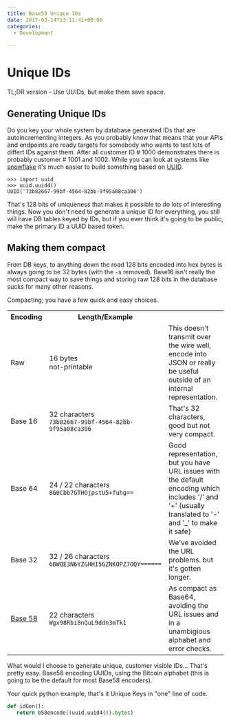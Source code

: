 ```yaml
---
title: Base58 Unique IDs
date: 2017-03-14T13:11:41+00:00
categories:
  - Development

---
```


# Unique IDs

TL;DR version - Use UUIDs, but make them save space.

## Generating Unique IDs

Do you key your whole system by database generated IDs that are autoincrementing integers. As you probably know that means that your APIs and endpoints are ready targets for somebody who wants to test lots of differt IDs against them. After all customer ID # 1000 demonstrates there is probably customer # 1001 and 1002. While you can look at systems like [snowflake](https://github.com/sensorbee/snowflake) it's much easier to build something based on [UUID](https://www.ietf.org/rfc/rfc4122.txt).

```
>>> import uuid
>>> uuid.uuid4()
UUID('73b82667-99bf-4564-82bb-9f95a08ca306')
```

That's 128 bits of uniqueness that makes it possible to do lots of interesting things. Now you don't need to generate a unique ID for everything, you still will have DB tables keyed by IDs, but if you ever think it's going to be public, make the primary ID a UUID based token.

## Making them compact

From DB keys, to anything down the road 128 bits encoded into hex bytes is always going to be 32 bytes (with the `-`s removed). Base16 isn't really the most compact way to save things and storing raw 128 bits in the database sucks for many other reasons.

Compacting; you have a few quick and easy choices.

<table>
  <tr>
    <th>Encoding</th>
    <th>Length/Example</th>
    <th></th>
  </tr>
  <tr>
    <td>Raw</td>
    <td>16 bytes
    <br/>not-printable</td>
    <td>This doesn't transmit over the wire well, encode into JSON or really be useful outside of an internal representation.</td>
  </tr>
  <tr>
    <td>Base 16</td>
    <td>32 characters
    <br/><code>73b82667-99bf-4564-82bb-9f95a08ca306</code></td>
    <td>That's 32 characters, good but not very compact.</td>
  </tr>
  <tr>
    <td>Base 64</td>
    <td>24 / 22 characters
    <br/><code>8G0Cbb7GTHOjpstU5+fuhg==</code></td>
    <td>Good representation, but you have URL issues with the default encoding which includes '/' and '+' (usually translated to '-' and '_' to make it safe)</td>
  </tr>
  <tr>
    <td>Base 32</td>
    <td>32 / 26 characters
    <br/><code>6BWQE3N6YZGHHI5GZNKOPZ7OQY======</code></td>
    <td>We've avoided the URL problems. but it's gotten longer.</td>
  </tr>
    <tr>
    <td><a href="https://en.wikipedia.org/wiki/Base58">Base 58</a></td>
    <td>22 characters
    <br/><code>Wgx98Rbi8nQuL9ddn3mTk1</code></td>
    <td>As compact as Base64, avoiding the URL issues and in a unambigious alphabet and error checks.</td>
  </tr>
</table>

What would I choose to generate unique, customer visible IDs... That's pretty easy. Base58 encoding UUIDs, using the Bitcoin alphabet (this is going to be the default for most Base58 encoders).

Your quick python example, that's it Unique Keys in "one" line of code.

```python
def idGen():
   return b58encode((uuid.uuid4()).bytes)
```

